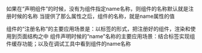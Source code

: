 如果在“声明组件”的时候，没有为组件指定name名称，则组件的名称默认就是注册时候的名称
当提供了那么属性之后，组件的名称，就是name属性的值

组件的“注册名称”的主要应用场景是：以标签的形式，把注册好的组件，渲染和使用到页面结构之中
组件声明时候的“name”名称的主要应用场景：结合<keep-alive>标签实现组件缓存功能；以及在调试工具中看到组件的name名称
